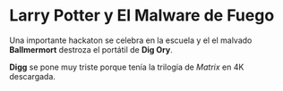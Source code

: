 # Larry Potter y El Malware de Fuego

Una importante hackaton se celebra en la escuela y el el malvado **Ballmermort** destroza el portátil de **Dig Ory**.

**Digg** se pone muy triste porque tenía la trilogía de *Matrix* en 4K descargada.
